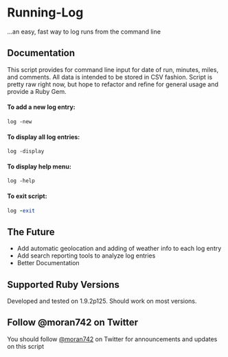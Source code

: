 # Running-Log
 ...an easy, fast way to log runs from the command line

## Documentation
This script provides for command line input for date of run, minutes, miles, and comments.  All data is intended to be stored in CSV fashion.  Script is pretty raw right now, but hope to refactor and refine for general usage and provide a Ruby Gem.

#### To add a new log entry:
`log -new`

#### To display all log entries:
``log -display``

#### To display help menu:
``log -help``

#### To exit script:
```ruby
log -exit
```


## The Future
* Add automatic geolocation and adding of weather info to each log entry
* Add search reporting tools to analyze log entries
* Better Documentation

## Supported Ruby Versions
Developed and tested on 1.9.2p125.  Should work on most versions.

## Follow @moran742 on Twitter
You should follow <a href="http://twitter.com/#!/moran742">@moran742</a> on Twitter for announcements and updates on this script